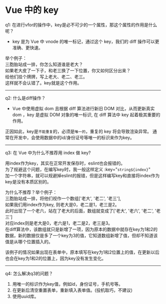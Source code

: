 # Vue 中的 key
q1: 在进行vfor的操作中，key是必不可少的一个属性，那这个属性的作用是什么呢？

- key 是为 Vue 中 vnode 的唯一标记，通过这个 key，我们的 diff 操作可以更准确、更快速。

举个例子：<br>
三胞胎站成一排，你怎么知道谁是老大？<br>
如果老大皮了一下子，和老三换了一下位置，你又如何区分出来？<br>
给他们挂个牌牌，写上老大、老二、老三。<br>
这样就不会认错了。key就是这个作用。

----

q2: 什么是diff操作？
- Vue 中使用虚拟 dom 且根据 diff 算法进行新旧 DOM 对比，从而更新真实 dom ，key 是虚拟 DOM 对象的唯一标识, 在 diff 算法中 key 起着极其重要的作用。

正因如此，key是`不能重复`的，必须是`唯一的`，重复的 key 将会导致渲染异常。
通常在开发中，会使用数据中的id/身份证号等唯一的标识来作为key。

----

q3: 在 Vue 中为什么不推荐用 index 做 key?

用index作为key，其实在正常开发保存时，eslint也会报错的。<br>
为了规避这个问题，在编写key时，我一般这样定义 :key="`string${index}`"<br>
加一个字符串，就可以规避掉eslint的报错，但是这样编写key和直接将index作为key是没有本质区别的。

为什么不推荐？举个例子：<br>
三胞胎站成一排，将他们视作一个数组['老大', '老二', '老三'],<br>
如果我们用index作为key, 则老大是0，老二是1，老三是2。<br>
此时出现了一个老六，站在了老大的后面，数组就变成了['老大', '老六', '老二', '老三']<br>
对应index则是老大是0，老六是1，老二是2，老三是3。<br>
在diff算法中，该数组就只是新增了一项，因为原本的数据中就存在key为1和2的数据，新的数据仅是多了一个key为3的值，它知道数组新增了值，但却不知道该值是从哪个位置插入的。

该例子的情况如果出现在表单中，原本填写在key为1和2位置上的值，在更新以后也会在key为1和2的位置上，因为key没有发生变化。

----

q4: 怎么解决q3的问题？<br>

1. 用唯一的标识作为key值，例如id，身份证号，手机号等。
2. 在更新后清空重置表单，重新填入表单值。(投机取巧，不建议)
3. 使用uuid库。


